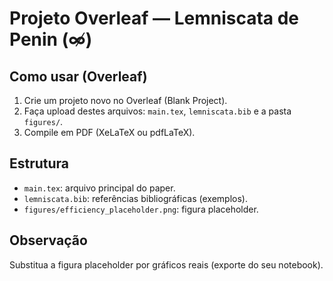 
# Projeto Overleaf — Lemniscata de Penin (∞̸)

## Como usar (Overleaf)
1. Crie um projeto novo no Overleaf (Blank Project).
2. Faça upload destes arquivos: `main.tex`, `lemniscata.bib` e a pasta `figures/`.
3. Compile em PDF (XeLaTeX ou pdfLaTeX).

## Estrutura
- `main.tex`: arquivo principal do paper.
- `lemniscata.bib`: referências bibliográficas (exemplos).
- `figures/efficiency_placeholder.png`: figura placeholder.

## Observação
Substitua a figura placeholder por gráficos reais (exporte do seu notebook).
